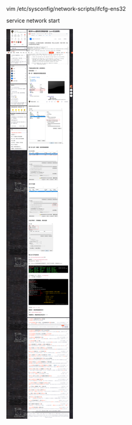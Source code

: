 vim /etc/sysconfig/network-scripts/ifcfg-ens32

service network start





![image-20211121111322575](../image/image-20211121111322575.png)

